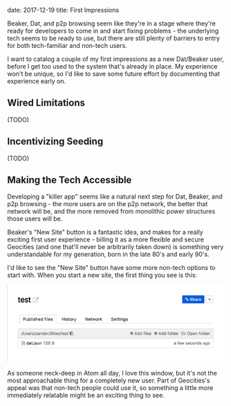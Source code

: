 date: 2017-12-19
title: First Impressions

Beaker, Dat, and p2p browsing seem like they're in a stage where they're ready for developers to come in and start fixing  problems - the underlying tech seems to be ready to use, but there are still plenty of barriers to entry for both tech-familiar and non-tech users.

I want to catalog a couple of my first impressions as a new Dat/Beaker user, before I get too used to the system that's already in place. My experience won't be unique, so I'd like to save some future effort by documenting that experience early on.

## Wired Limitations
(TODO)

## Incentivizing Seeding
(TODO)

## Making the Tech Accessible
Developing a "killer app" seems like a natural next step for Dat, Beaker, and p2p browsing - the more users are on the p2p network, the better that network will be, and the more removed from monolithic power structures those users will be.

Beaker's "New Site" button is a fantastic idea, and makes for a really exciting first user experience - billing it as a more flexible and secure Geocities (and one that'll never be arbitrarily taken down) is something very understandable for my generation, born in the late 80's and early 90's.

I'd like to see the "New Site" button have some more non-tech options to start with. When you start a new site, the first thing you see is this:

![Screenshot of the first window you see after clicking "New Site", a technical-looking chart of files](blog/images/new-site-first-impression.png)

As someone neck-deep in Atom all day, I love this window, but it's not the most approachable thing for a completely new user. Part of Geocities's appeal was that non-tech people could use it, so something a little more immediately relatable might be an exciting thing to see.
